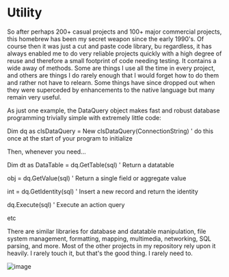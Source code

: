 # Utility

So after perhaps 200+ casual projects and 100+ major commercial projects, this homebrew has been my secret weapon since the early 1990's. Of course then it was just a cut and paste code library, bu regardless, it has always enabled me to do very reliable projects quickly with a high degree of reuse and therefore a small footprint of code needing testing. It contains a wide away of methods. Some are things I use all the time in every project, and others are things I do rarely enough that I would forget how to do them and rather not have to relearn. Some things have since dropped out when they were superceded by enhancements to the native language but many remain very useful.

As just one example, the DataQuery object makes fast and robust database programming trivially simple with extremely little code:

Dim dq as clsDataQuery = New clsDataQuery(ConnectionString) ' do this once at the start of your program to initialize

Then, whenever you need...

Dim dt as DataTable = dq.GetTable(sql) ' Return a datatable

obj = dq.GetValue(sql) ' Return a single field or aggregate value

int = dq.GetIdentity(sql) ' Insert a new record and return the identity

dq.Execute(sql) ' Execute an action query

etc

There are similar libraries for database and datatable manipulation, file system management, formatting, mapping, multimedia, networking, SQL parsing, and more. Most of the other projects in my repository rely upon it heavily. I rarely touch it, but that's the good thing. I rarely need to.


![image](https://user-images.githubusercontent.com/120231132/206852471-81340ab1-4e3c-4903-9d7d-391187bb58ae.png)
